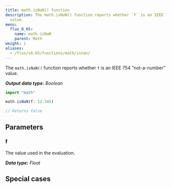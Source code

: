 ```yaml
---
title: math.isNaN() function
description: The math.isNaN() function reports whether `f` is an IEEE 754 “not-a-number”
  value.
menu:
  flux_0_65:
    name: math.isNaN
    parent: Math
weight: 1
aliases:
  - /flux/v0.65/functions/math/isnan/
---
```


The `math.isNaN()` function reports whether `f` is an IEEE 754 “not-a-number” value.

_**Output data type:** Boolean_

```js
import "math"

math.isNaN(f: 12.345)

// Returns false
```

## Parameters

### f
The value used in the evaluation.

_**Data type:** Float_

## Special cases
```js

```

